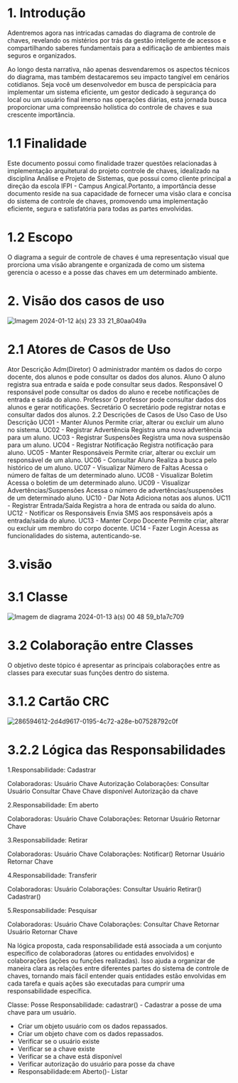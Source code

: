 # 1. Introdução
Adentremos agora nas intricadas camadas do diagrama de controle de chaves, revelando os mistérios por trás da gestão inteligente de acessos e compartilhando saberes fundamentais para a edificação de ambientes mais seguros e organizados.

Ao longo desta narrativa, não apenas desvendaremos os aspectos técnicos do diagrama, mas também destacaremos seu impacto tangível em cenários cotidianos. Seja você um desenvolvedor em busca de perspicácia para implementar um sistema eficiente, um gestor dedicado à segurança do local ou um usuário final imerso nas operações diárias, esta jornada busca proporcionar uma compreensão holística do controle de chaves e sua crescente importância.

# 1.1 Finalidade
Este documento possui como finalidade trazer questões relacionadas à implementação arquitetural do projeto controle de chaves, idealizado na disciplina Análise e Projeto de Sistemas, que possui como cliente principal a direção da escola IFPI - Campus Angical.Portanto, a importância desse documento reside na sua capacidade de fornecer uma visão clara e concisa do sistema de controle de chaves, promovendo uma implementação eficiente, segura e satisfatória para todas as partes envolvidas.

# 1.2 Escopo
O diagrama a seguir de controle de chaves é uma representação visual que prorciona uma visão abrangente e organizada de como um sistema gerencia o acesso e a posse das chaves em um determinado ambiente.

# 2. Visão dos casos de uso
![Imagem 2024-01-12 à(s) 23 33 21_80aa049a](https://github.com/FelipeXPZ/documento-de-visao./assets/144725344/8dd756cd-7007-4754-8adb-683205c5931d)

# 2.1 Atores de Casos de Uso
Ator	Descrição
Adm(Diretor)	O administrador mantém os dados do corpo docente, dos alunos e pode consultar os dados dos alunos.
Aluno	O aluno registra sua entrada e saída e pode consultar seus dados.
Responsável	O responsável pode consultar os dados do aluno e recebe notificações de entrada e saída do aluno.
Professor	O professor pode consultar dados dos alunos e gerar notificações.
Secretário	O secretário pode registrar notas e consultar dados dos alunos.
2.2 Descrições de Casos de Uso
Caso de Uso	Descrição
UC01 - Manter Alunos	Permite criar, alterar ou excluir um aluno no sistema.
UC02 - Registrar Advertência	Registra uma nova advertência para um aluno.
UC03 - Registrar Suspensões	Registra uma nova suspensão para um aluno.
UC04 - Registrar Notificação	Registra notificação para aluno.
UC05 - Manter Responsáveis	Permite criar, alterar ou excluir um responsável de um aluno.
UC06 - Consultar Aluno	Realiza a busca pelo histórico de um aluno.
UC07 - Visualizar Número de Faltas	Acessa o número de faltas de um determinado aluno.
UC08 - Visualizar Boletim	Acessa o boletim de um determinado aluno.
UC09 - Visualizar Advertências/Suspensões	Acessa o número de advertências/suspensões de um determinado aluno.
UC10 - Dar Nota	Adiciona notas aos alunos.
UC11 - Registrar Entrada/Saída	Registra a hora de entrada ou saída do aluno.
UC12 - Notificar os Responsáveis	Envia SMS aos responsáveis após a entrada/saída do aluno.
UC13 - Manter Corpo Docente	Permite criar, alterar ou excluir um membro do corpo docente.
UC14 - Fazer Login	Acessa as funcionalidades do sistema, autenticando-se.


# 3.visão

# 3.1 Classe
![Imagem de diagrama 2024-01-13 à(s) 00 48 59_b1a7c709](https://github.com/FelipeXPZ/documento-de-visao./assets/144725344/368d1068-b0dd-489c-8cf4-944ae90bb539)
# 3.2 Colaboração entre Classes

O objetivo deste tópico é apresentar as principais colaborações entre as classes para executar suas funções dentro do sistema.
# 3.1.2 Cartão CRC
![286594612-2d4d9617-0195-4c72-a28e-b07528792c0f](https://github.com/FelipeXPZ/documento-de-visao./assets/144725344/8ecc802d-1b7e-4dd7-b593-865116022409)
# 3.2.2 Lógica das Responsabilidades
1.Responsabilidade: Cadastrar

Colaboradoras:
Usuário
Chave
Autorização
Colaborações:
Consultar Usuário
Consultar Chave
Chave disponível
Autorização da chave

2.Responsabilidade: Em aberto

Colaboradoras:
Usuário
Chave
Colaborações:
Retornar Usuário
Retornar Chave

3.Responsabilidade: Retirar

Colaboradoras:
Usuário
Chave
Colaborações:
Notificar()
Retornar Usuário
Retornar Chave

4.Responsabilidade: Transferir

Colaboradoras:
Usuário
Colaborações:
Consultar Usuário
Retirar()
Cadastrar()

5.Responsabilidade: Pesquisar

Colaboradoras:
Usuário
Chave
Colaborações:
Consultar Chave
Retornar Usuário
Retornar Chave

Na lógica proposta, cada responsabilidade está associada a um conjunto específico de colaboradoras (atores ou entidades envolvidos) e colaborações (ações ou funções realizadas). Isso ajuda a organizar de maneira clara as relações entre diferentes partes do sistema de controle de chaves, tornando mais fácil entender quais entidades estão envolvidas em cada tarefa e quais ações são executadas para cumprir uma responsabilidade específica.

Classe: Posse
Responsabilidade: cadastrar() - Cadastrar a posse de uma chave para um usuário.

* Criar um objeto usuário com os dados repassados.
* Criar um objeto chave com os dados repassados.
* Verificar se o usuário existe
* Verificar se a chave existe
* Verificar se a chave está disponível
* Verificar autorização do usuário para posse da chave
* Responsabilidade:em Aberto()- Listar






